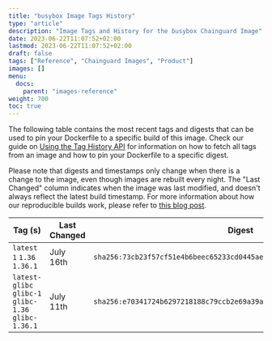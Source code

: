 ```yaml
---
title: "busybox Image Tags History"
type: "article"
description: "Image Tags and History for the busybox Chainguard Image"
date: 2023-06-22T11:07:52+02:00
lastmod: 2023-06-22T11:07:52+02:00
draft: false
tags: ["Reference", "Chainguard Images", "Product"]
images: []
menu:
  docs:
    parent: "images-reference"
weight: 700
toc: true
---
```


The following table contains the most recent tags and digests that can be used to pin your Dockerfile to a specific build of this image. Check our guide on [Using the Tag History API](/chainguard/chainguard-images/using-the-tag-history-api/) for information on how to fetch all tags from an image and how to pin your Dockerfile to a specific digest.

Please note that digests and timestamps only change when there is a change to the image, even though images are rebuilt every night. The "Last Changed" column indicates when the image was last modified, and doesn't always reflect the latest build timestamp. For more information about how our reproducible builds work, please refer to [this blog post](https://www.chainguard.dev/unchained/reproducing-chainguards-reproducible-image-builds).

| Tag (s)                                               | Last Changed | Digest                                                                    |
|-------------------------------------------------------|--------------|---------------------------------------------------------------------------|
|  `latest` `1` `1.36` `1.36.1`                         | July 16th    | `sha256:73cb23f57cf51e4b6beec65233cd0445aebc0e47f1cee8bd9c77f5cb93eb5d10` |
|  `latest-glibc` `glibc-1` `glibc-1.36` `glibc-1.36.1` | July 11th    | `sha256:e70341724b6297218188c79ccb2e69a39ac61775fa943a500d02c2e9c867566b` |
